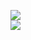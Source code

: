 [![](https://img.shields.io/badge/Made%20With-Github%20Spray-lightgrey.svg?style=for-the-badge&logo=github)](https://github.com/Annihil/github-spray#27381)  
[![](https://i.imgur.com/2DrTn0Z.gif)](https://github.com/Annihil/github-spray)